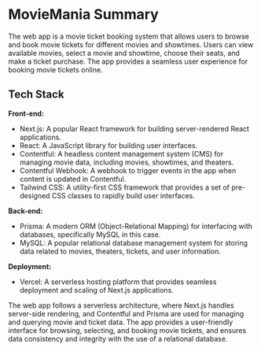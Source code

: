 # MovieMania Summary

The web app is a movie ticket booking system that allows users to browse and book movie tickets for different movies and showtimes. Users can view available movies, select a movie and showtime, choose their seats, and make a ticket purchase. The app provides a seamless user experience for booking movie tickets online.

## Tech Stack

**Front-end:**

- Next.js: A popular React framework for building server-rendered React applications.
- React: A JavaScript library for building user interfaces.
- Contentful: A headless content management system (CMS) for managing movie data, including movies, showtimes, and theaters.
- Contentful Webhook: A webhook to trigger events in the app when content is updated in Contentful.
- Tailwind CSS: A utility-first CSS framework that provides a set of pre-designed CSS classes to rapidly build user interfaces.

**Back-end:**

- Prisma: A modern ORM (Object-Relational Mapping) for interfacing with databases, specifically MySQL in this case.
- MySQL: A popular relational database management system for storing data related to movies, theaters, tickets, and user information.

**Deployment:**

- Vercel: A serverless hosting platform that provides seamless deployment and scaling of Next.js applications.

The web app follows a serverless architecture, where Next.js handles server-side rendering, and Contentful and Prisma are used for managing and querying movie and ticket data. The app provides a user-friendly interface for browsing, selecting, and booking movie tickets, and ensures data consistency and integrity with the use of a relational database.
